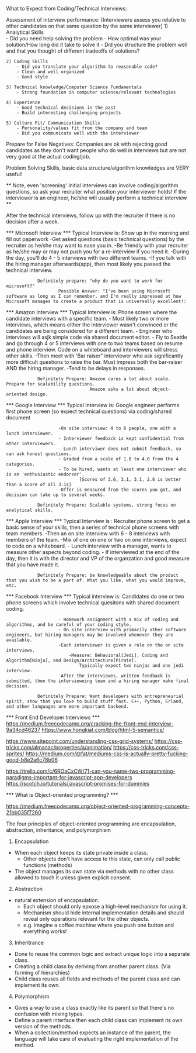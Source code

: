 What to Expect from Coding/Technical Interviews:

Assessment of interview performance:
 [Interviewers assess you relative to other candidates on that same question by the same interviewer]
    1) Analytical Skills   
        - Did you need help solving the problem
        - How optimal was your solution/How long did it take to solve    it
        - Did you structure the problem well and that you thought of     different tradeoffs of solutions?

    2) Coding Skills
        - Did you translate your algorithm to reasonable code?
        - Clean and well organized
        - Good style

    3) Technical knowledge/Computer Science Fundamentals
        - Strong foundation in computer science/relevant technologies

    4) Experience
        - Good technical decisions in the past 
        - Build interesting challenging projects

    5) Culture Fit/ Communication Skills
        - Personality/values fit from the company and team
        - Did you communicate well with the interviewer

Prepare for False Negatives:
    Companies are ok with rejecting good candidates as they don't want people who do well in interviews but are not very good at the actual coding/job. 

Problem Solving Skills, basic data structure/algorithm knowledges are VERY useful!

** Note, even 'screening' initial interviews can involve coding/algorithm questions, so ask your recruiter what position your interviewer holds! If the interviewer is an engineer, he/she will usually perform a technical interview **


After the technical interviews, follow up with the recruiter if there is no decision after a week. 

*** Microsoft Interview ***
    Typical Interview is: Show up in the morning and fill out paperwork
                            -Get asked questions (basic technical questions) by the recruiter as he/she may want to ease you in.
                            -Be friendly with your recruiter as he/she may or may not push you for a re-interview if you need it.
                            -During the day, you'll do 4 - 5 interviews with two different teams. 
                            -If you talk with the hiring manager afterwards(app), then most likely you passed the technical interview. 
                            
                Definitely prepare: "why do you want to work for microsoft?"
                        Possible Answer: "I've been using Microsoft software as long as I can remember, and I'm really impressed at how Microsoft manages to create a product that is universally excellent!:

*** Amazon Interview ***
    Typical Interview is: Phone screen where the candidate interviews with a specific team. 
                           - Most likely two or more interviews, which means either the interviewer wasn't convinced or the candidates are being considered for a different team. 
                           - Engineer who interviews will asjk simple code via shared document editor. 
                           - Fly to Seattle and go through 4 or 5 interviews with one to two teams based on resume and phone interview. Code on a whiteboard and interviewers will stress other skills. 
                           -Then meet with 'Bar raiser" interviewer who ask significantly more difficult questions to raise the bar. Must impress both the bar-raiser AND the hiring manager. 
                           -Tend to be delays in responses. 

                Definitely Prepare: Amazon cares a lot about scale. Prepare for scalability questions. 
                                    Amazon asks a lot about object-oriented design. 

*** Google Interview *** 
    Typical Interview is: Google engineer performs first phone screen (so expect technical questions) via coding/shared                     document

                        -On site interview: 4 to 6 people, one with a lunch interviewer. 
                        - Interviewer feedback is kept confidential from other interviewers. 
                        - Lunch interviwer does not submit feedback, so can ask honest questions. 
                        - Graded from a scale of 1.0 to 4.0 from the 4 categories. 
                        - To be hired, wants at least one interviewer who is an 'enthusiastic endorser'.    
                                [Scores of 3.6, 3.1, 3.1, 2.6 is better than a score of all 3.1s]
                        -Offer is measured from the scores you got, and decision can take up to several weeks. 

                Definitely Prepare: Scalable systems, strong focus on analytical skills. 

*** Apple Interview ***
    Typical Interview is : Recruiter phone screen to get a basic sense of your skills, then a series of technical phone screens with team members. 
                        -Then an on site interview with 6 - 8 interviews with members of the team. 
                        -Mix of one on one or two on one interviews, expect to code on a whiteboard. 
                        - Lunch interview with a manager, wants to measure other aspects beyond coding. 
                        - If interviewed at the end of the day, then it is with the director and VP of the organzation and good measure that you have made it. 

                Definitely Prepare: be knowledgeable about the product that you wish to be a part of. What you like, what you would improve, etc. 

*** Facebook Interview *** 
    Typical interview is: Candidates do one or two phone screens which involve technical quesitons with shared document                     coding. 

                        - Homework assignment with a mix of coding and algorithms, and be careful of your coding style. 
                        - On site interview with primarily other software engineers, but hiring managers may be involved whenever they are available. 
                        -Each interviewer is given a role on the on site interviews. 
                            -Measure: Behavioral[Jedi], Coding and Algorithm[Ninja], and Design/Architecture[Pirate].
                                Typically expect two ninjas and one jedi interview. 
                        -After the interviewes, written feedback is submitted, then the intervieweing team and a hiring manager make final decision. 

                Definitely Prepare: Want developers with entrepreneurial spirit, show that you love to build stuff fast. C++, Python, Erland, and other languages are more important backend. 
                
                 


*** Front End Developer Interviews *** 
https://medium.freecodecamp.org/cracking-the-front-end-interview-9a34cd46237
https://www.hongkiat.com/blog/html-5-semantics/

https://www.sitepoint.com/understanding-css-grid-systems/
https://css-tricks.com/almanac/properties/a/animation/
https://css-tricks.com/css-sprites/
https://medium.com/@fat/mediums-css-is-actually-pretty-fucking-good-b8e2a6c78b06

https://trello.com/c/6ROaCxCW/71-can-you-name-two-programming-paradigms-important-for-javascript-app-developers
https://scotch.io/tutorials/javascript-promises-for-dummies



*** What is Object-oriented programming? ***

https://medium.freecodecamp.org/object-oriented-programming-concepts-21bb035f7260

The four principles of object-oriented programming are encapsulation, abstraction, inheritance, and polymorphism

1) Encapsulation
  - When each object keeps its state private inside a class. 
    - Other objects don't have access to this state, can only call public functions (methods)
  - The object manages its own state via methods with no other class allowed to touch it unless given explicit consent.


2) Abstraction
  - natural extension of encapsulation.
    - Each object should only epxose a high-level mechanism for using it.
    - Mechanism should hide internal implementation details and should reveal only operations relevant for the other objects.  
    - e.g. imagine a coffee machine where you push one button and everything works!

3) Inheritrance
  - Done to reuse the common logic and extract unique logic into a separate class. 
  - Creating a child class by deriving from another parent class. (Via forming of hierarchies)
  - Child class reuses all fields and methods of the parent class and can implement its own. 

4) Polymorphism
  - Gives a way to use a class exactly like its parent so that there's no confusion with mixing types. 
  - Define a parent interface then each child class can implement its own version of the methods. 
  - When a collection/method expects an instance of the parent, the language will take care of evaluating the right implementation of the method. 
  